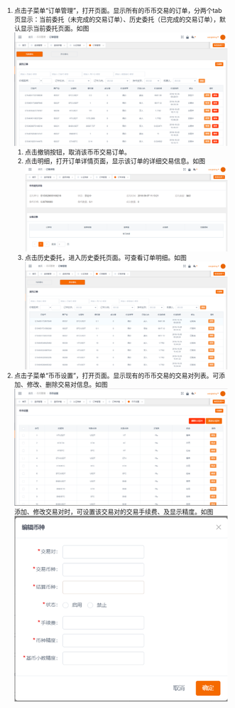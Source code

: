 1. 点击子菜单“订单管理”，打开页面。显示所有的币币交易的订单，分两个tab页显示：当前委托（未完成的交易订单）、历史委托（已完成的交易订单），默认显示当前委托页面。如图![](/ZTuo/assets/importxx.png)
   1. 点击撤销按钮，取消该币币交易订单。
   2. 点击明细，打开订单详情页面，显示该订单的详细交易信息。如图![](/ZTuo/assets/importee.png)
   3. 点击历史委托，进入历史委托页面。可查看订单明细。如图![](/ZTuo/assets/importdd.png)
2. 点击子菜单“币币设置”，打开页面。显示现有的币币交易的交易对列表。可添加、修改、删除交易对信息。如图![](/ZTuo/assets/importcc.png)添加、修改交易对时，可设置该交易对的交易手续费、及显示精度。如图![](/ZTuo/assets/importwww.png)



